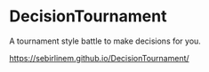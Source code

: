 # DecisionTournament
 A tournament style battle to make decisions for you.

https://sebirlinem.github.io/DecisionTournament/
